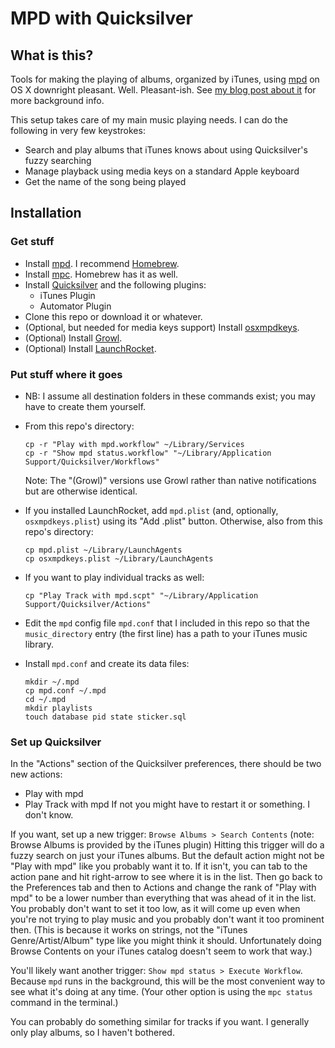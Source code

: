 # MPD with Quicksilver

## What is this?
Tools for making the playing of albums, organized by iTunes, using [mpd](http://www.musicpd.org) on OS X downright pleasant.
Well. Pleasant-ish.
See [my blog post about it](http://ian.mccowan.space/2015/12/21/MPD_OSX/) for more background info.

This setup takes care of my main music playing needs. I can do the following in very few keystrokes:
* Search and play albums that iTunes knows about using Quicksilver's fuzzy searching
* Manage playback using media keys on a standard Apple keyboard
* Get the name of the song being played

## Installation
### Get stuff
* Install [mpd](http://www.musicpd.org). I recommend [Homebrew](http://brew.sh).
* Install [mpc](http://www.musicpd.org/clients/mpc/). Homebrew has it as well.
* Install [Quicksilver](http://qsapp.com) and the following plugins:
  * iTunes Plugin
  * Automator Plugin
* Clone this repo or download it or whatever.
* (Optional, but needed for media keys support) Install [osxmpdkeys](https://pypi.python.org/pypi/osxmpdkeys/).
* (Optional) Install [Growl](http://growl.info).
* (Optional) Install [LaunchRocket](https://github.com/jimbojsb/launchrocket).

### Put stuff where it goes
* NB: I assume all destination folders in these commands exist; you may have to create them yourself.
* From this repo's directory:

  ```
  cp -r "Play with mpd.workflow" ~/Library/Services
  cp -r "Show mpd status.workflow" "~/Library/Application Support/Quicksilver/Workflows"
  ```
  Note: The "(Growl)" versions use Growl rather than native notifications but are otherwise identical.
* If you installed LaunchRocket, add `mpd.plist` (and, optionally, `osxmpdkeys.plist`) using its "Add .plist" button. Otherwise, also from this repo's directory:

  ```
  cp mpd.plist ~/Library/LaunchAgents
  cp osxmpdkeys.plist ~/Library/LaunchAgents
  ```
* If you want to play individual tracks as well:

  ```
  cp "Play Track with mpd.scpt" "~/Library/Application Support/Quicksilver/Actions"
  ```
* Edit the `mpd` config file `mpd.conf` that I included in this repo so that the `music_directory` entry (the first line) has a path to your iTunes music library.
* Install `mpd.conf` and create its data files:

  ```
  mkdir ~/.mpd
  cp mpd.conf ~/.mpd
  cd ~/.mpd
  mkdir playlists
  touch database pid state sticker.sql
  ```


### Set up Quicksilver
In the "Actions" section of the Quicksilver preferences, there should be two new actions:
* Play with mpd
* Play Track with mpd
If not you might have to restart it or something. I don't know.

If you want, set up a new trigger: `Browse Albums > Search Contents` (note: Browse Albums is provided by the iTunes plugin)
Hitting this trigger will do a fuzzy search on just your iTunes albums.
But the default action might not be "Play with mpd" like you probably want it to.
If it isn't, you can tab to the action pane and hit right-arrow to see where it is in the list.
Then go back to the Preferences tab and then to Actions and change the rank of "Play with mpd"
to be a lower number than everything that was ahead of it in the list.
You probably don't want to set it too low, as it will come up even when you're not trying to play music
and you probably don't want it too prominent then.
(This is because it works on strings, not the "iTunes Genre/Artist/Album" type like you might think it should.
Unfortunately doing Browse Contents on your iTunes catalog doesn't seem to work that way.)

You'll likely want another trigger: `Show mpd status > Execute Workflow`.
Because `mpd` runs in the background,
this will be the most convenient way to see what it's doing at any time.
(Your other option is using the `mpc status` command in the terminal.)

You can probably do something similar for tracks if you want.
I generally only play albums, so I haven't bothered.
